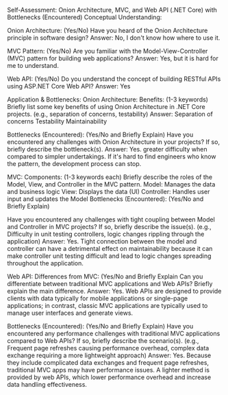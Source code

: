 Self-Assessment: Onion Architecture, MVC, and Web API (.NET Core) with Bottlenecks (Encountered)
Conceptual Understanding:
 
Onion Architecture: (Yes/No) 
Have you heard of the Onion Architecture principle in software design?
Answer: No, I don't know how where to use it.

MVC Pattern: (Yes/No) 
Are you familiar with the Model-View-Controller (MVC) pattern for building web applications?
Answer: Yes, but it is hard for me to understand.

Web API: (Yes/No) 
Do you understand the concept of building RESTful APIs using ASP.NET Core Web API?
Answer: Yes

Application & Bottlenecks:
Onion Architecture:
Benefits: (1-3 keywords)
Briefly list some key benefits of using Onion Architecture in .NET Core projects. (e.g., separation of concerns, testability)
Answer:  Separation of concerns
      Testability
      Maintainability 

Bottlenecks (Encountered): (Yes/No and Briefly Explain)
Have you encountered any challenges with Onion Architecture in your projects? If so, briefly describe the bottleneck(s).
Answer: Yes. greater difficulty when compared to simpler undertakings. If it's hard to find engineers who know the pattern, the development process can stop.

MVC:
Components: (1-3 keywords each)
Briefly describe the roles of the Model, View, and Controller in the MVC pattern.
Model: Manages the data and business logic
View: Displays the data (UI)
Controller: Handles user input and updates the Model
Bottlenecks (Encountered): (Yes/No and Briefly Explain)
 
Have you encountered any challenges with tight coupling between Model and Controller in MVC projects? If so, briefly describe the issue(s). (e.g., Difficulty in unit testing controllers, logic changes rippling through the application)
Answer: Yes. Tight connection between the model and controller can have a detrimental effect on maintainability because it can make controller unit testing difficult and lead to logic changes spreading throughout the application.

Web API:
Differences from MVC: (Yes/No and Briefly Explain
Can you differentiate between traditional MVC applications and Web APIs? Briefly explain the main difference.
Answer: Yes. Web APIs are designed to provide clients with data typically for mobile applications or single-page applications; in contrast, classic MVC applications are typically used to manage user interfaces and generate views.

Bottlenecks (Encountered): (Yes/No and Briefly Explain)
Have you encountered any performance challenges with traditional MVC applications compared to Web APIs? If so, briefly describe the scenario(s). (e.g., Frequent page refreshes causing performance overhead, complex data exchange requiring a more lightweight approach)
Answer: Yes. Because they include complicated data exchanges and frequent page refreshes, traditional MVC apps may have performance issues. A lighter method is provided by web APIs, which lower performance overhead and increase data handling effectiveness.

